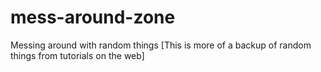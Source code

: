 # mess-around-zone
Messing around with random things [This is more of a backup of random things from tutorials on the web]
